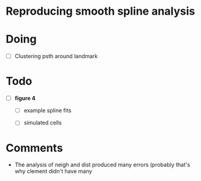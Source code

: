 # Reproducing smooth spline analysis

# Doing
- [ ] Clustering psth around landmark


# Todo
- [ ] **figure 4**
	- [ ] example spline fits
	- [ ] simulated cells


# Comments
- The analysis of neigh and dist produced many errors (probably that's why clement didn't have many
